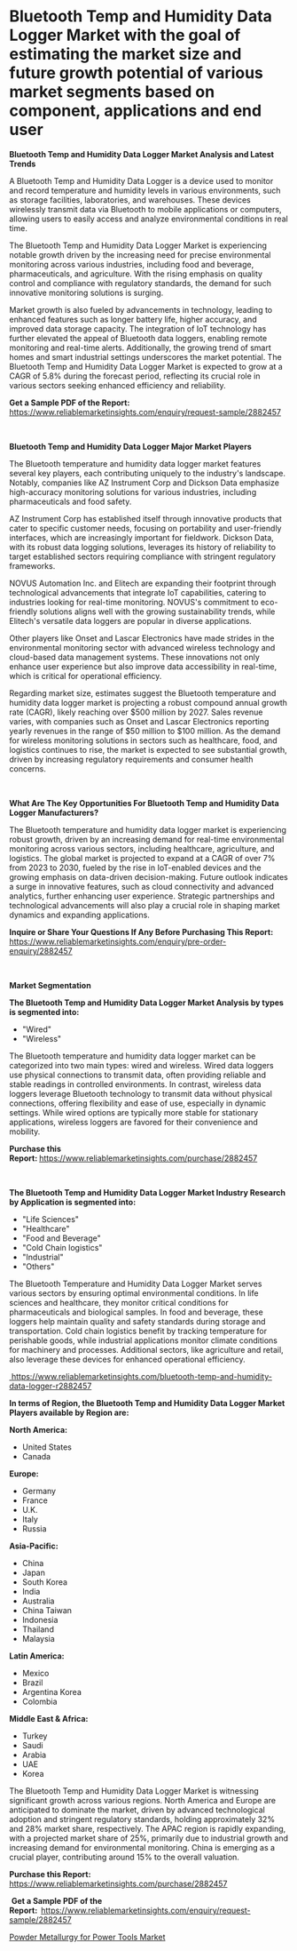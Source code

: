 <p><h1>Bluetooth Temp and Humidity Data Logger Market with the goal of estimating the market size and future growth potential of various market segments based on component, applications and end user</h1></p><p><strong>Bluetooth Temp and Humidity Data Logger Market Analysis and Latest Trends</strong></p>
<p><p>A Bluetooth Temp and Humidity Data Logger is a device used to monitor and record temperature and humidity levels in various environments, such as storage facilities, laboratories, and warehouses. These devices wirelessly transmit data via Bluetooth to mobile applications or computers, allowing users to easily access and analyze environmental conditions in real time. </p><p>The Bluetooth Temp and Humidity Data Logger Market is experiencing notable growth driven by the increasing need for precise environmental monitoring across various industries, including food and beverage, pharmaceuticals, and agriculture. With the rising emphasis on quality control and compliance with regulatory standards, the demand for such innovative monitoring solutions is surging.</p><p>Market growth is also fueled by advancements in technology, leading to enhanced features such as longer battery life, higher accuracy, and improved data storage capacity. The integration of IoT technology has further elevated the appeal of Bluetooth data loggers, enabling remote monitoring and real-time alerts. Additionally, the growing trend of smart homes and smart industrial settings underscores the market potential. The Bluetooth Temp and Humidity Data Logger Market is expected to grow at a CAGR of 5.8% during the forecast period, reflecting its crucial role in various sectors seeking enhanced efficiency and reliability.</p></p>
<p><strong>Get a Sample PDF of the Report:&nbsp;</strong> <a href="https://www.reliablemarketinsights.com/enquiry/request-sample/2882457?utm_campaign=2530&utm_medium=2&utm_source=Github&utm_content=ia&utm_term=13032025&utm_id=bluetooth-temp-and-humidity-data-logger">https://www.reliablemarketinsights.com/enquiry/request-sample/2882457</a></p>
<p>&nbsp;</p>
<p><strong>Bluetooth Temp and Humidity Data Logger Major Market Players</strong></p>
<p><p>The Bluetooth temperature and humidity data logger market features several key players, each contributing uniquely to the industry's landscape. Notably, companies like AZ Instrument Corp and Dickson Data emphasize high-accuracy monitoring solutions for various industries, including pharmaceuticals and food safety. </p><p>AZ Instrument Corp has established itself through innovative products that cater to specific customer needs, focusing on portability and user-friendly interfaces, which are increasingly important for fieldwork. Dickson Data, with its robust data logging solutions, leverages its history of reliability to target established sectors requiring compliance with stringent regulatory frameworks.</p><p>NOVUS Automation Inc. and Elitech are expanding their footprint through technological advancements that integrate IoT capabilities, catering to industries looking for real-time monitoring. NOVUS's commitment to eco-friendly solutions aligns well with the growing sustainability trends, while Elitech's versatile data loggers are popular in diverse applications.</p><p>Other players like Onset and Lascar Electronics have made strides in the environmental monitoring sector with advanced wireless technology and cloud-based data management systems. These innovations not only enhance user experience but also improve data accessibility in real-time, which is critical for operational efficiency.</p><p>Regarding market size, estimates suggest the Bluetooth temperature and humidity data logger market is projecting a robust compound annual growth rate (CAGR), likely reaching over $500 million by 2027. Sales revenue varies, with companies such as Onset and Lascar Electronics reporting yearly revenues in the range of $50 million to $100 million. As the demand for wireless monitoring solutions in sectors such as healthcare, food, and logistics continues to rise, the market is expected to see substantial growth, driven by increasing regulatory requirements and consumer health concerns.</p></p>
<p>&nbsp;</p>
<p><strong>What Are The Key Opportunities For Bluetooth Temp and Humidity Data Logger Manufacturers?</strong></p>
<p><p>The Bluetooth temperature and humidity data logger market is experiencing robust growth, driven by an increasing demand for real-time environmental monitoring across various sectors, including healthcare, agriculture, and logistics. The global market is projected to expand at a CAGR of over 7% from 2023 to 2030, fueled by the rise in IoT-enabled devices and the growing emphasis on data-driven decision-making. Future outlook indicates a surge in innovative features, such as cloud connectivity and advanced analytics, further enhancing user experience. Strategic partnerships and technological advancements will also play a crucial role in shaping market dynamics and expanding applications.</p></p>
<p><strong>Inquire or Share Your Questions If Any Before Purchasing This Report:</strong> <a href="https://www.reliablemarketinsights.com/enquiry/pre-order-enquiry/2882457?utm_campaign=2530&utm_medium=2&utm_source=Github&utm_content=ia&utm_term=13032025&utm_id=bluetooth-temp-and-humidity-data-logger">https://www.reliablemarketinsights.com/enquiry/pre-order-enquiry/2882457</a></p>
<p>&nbsp;</p>
<p><strong>Market Segmentation</strong></p>
<p><strong>The Bluetooth Temp and Humidity Data Logger Market Analysis by types is segmented into:</strong></p>
<p><ul><li>"Wired"</li><li>"Wireless"</li></ul></p>
<p><p>The Bluetooth temperature and humidity data logger market can be categorized into two main types: wired and wireless. Wired data loggers use physical connections to transmit data, often providing reliable and stable readings in controlled environments. In contrast, wireless data loggers leverage Bluetooth technology to transmit data without physical connections, offering flexibility and ease of use, especially in dynamic settings. While wired options are typically more stable for stationary applications, wireless loggers are favored for their convenience and mobility.</p></p>
<p><strong>Purchase this Report:&nbsp;</strong><a href="https://www.reliablemarketinsights.com/purchase/2882457?utm_campaign=2530&utm_medium=2&utm_source=Github&utm_content=ia&utm_term=13032025&utm_id=bluetooth-temp-and-humidity-data-logger">https://www.reliablemarketinsights.com/purchase/2882457</a></p>
<p>&nbsp;</p>
<p><strong>The Bluetooth Temp and Humidity Data Logger Market Industry Research by Application is segmented into:</strong></p>
<p><ul><li>"Life Sciences"</li><li>"Healthcare"</li><li>"Food and Beverage"</li><li>"Cold Chain logistics"</li><li>"Industrial"</li><li>"Others"</li></ul></p>
<p><p>The Bluetooth Temperature and Humidity Data Logger Market serves various sectors by ensuring optimal environmental conditions. In life sciences and healthcare, they monitor critical conditions for pharmaceuticals and biological samples. In food and beverage, these loggers help maintain quality and safety standards during storage and transportation. Cold chain logistics benefit by tracking temperature for perishable goods, while industrial applications monitor climate conditions for machinery and processes. Additional sectors, like agriculture and retail, also leverage these devices for enhanced operational efficiency.</p></p>
<p><a href="https://www.reliablemarketinsights.com/bluetooth-temp-and-humidity-data-logger-r2882457?utm_campaign=2530&utm_medium=2&utm_source=Github&utm_content=ia&utm_term=13032025&utm_id=bluetooth-temp-and-humidity-data-logger">&nbsp;https://www.reliablemarketinsights.com/bluetooth-temp-and-humidity-data-logger-r2882457</a></p>
<p><strong>In terms of Region, the Bluetooth Temp and Humidity Data Logger Market Players available by Region are:</strong></p>
<p>
    <p> <strong> North America: </strong>
        <ul>
            <li>United States</li>
            <li>Canada</li>
        </ul>
        </p> 
    <p> <strong> Europe: </strong>
        <ul>
            <li>Germany</li>
            <li>France</li>
            <li>U.K.</li>
            <li>Italy</li>
            <li>Russia</li>
        </ul>
        </p> 
    <p> <strong> Asia-Pacific: </strong>
        <ul>
            <li>China</li>
            <li>Japan</li>
            <li>South Korea</li>
            <li>India</li>
            <li>Australia</li>
            <li>China Taiwan</li>
            <li>Indonesia</li>
            <li>Thailand</li>
            <li>Malaysia</li>
        </ul>
        </p> 
    <p> <strong> Latin America: </strong>
        <ul>
            <li>Mexico</li>
            <li>Brazil</li>
            <li>Argentina Korea</li>
            <li>Colombia</li>
        </ul>
        </p> 
    <p> <strong> Middle East & Africa: </strong>
        <ul>
            <li>Turkey</li>
            <li>Saudi</li>
            <li>Arabia</li>
            <li>UAE</li>
            <li>Korea</li>
        </ul>
    </p>
    </p>
<p><p>The Bluetooth Temp and Humidity Data Logger Market is witnessing significant growth across various regions. North America and Europe are anticipated to dominate the market, driven by advanced technological adoption and stringent regulatory standards, holding approximately 32% and 28% market share, respectively. The APAC region is rapidly expanding, with a projected market share of 25%, primarily due to industrial growth and increasing demand for environmental monitoring. China is emerging as a crucial player, contributing around 15% to the overall valuation.</p></p>
<p><strong>Purchase this Report: </strong><a href="https://www.reliablemarketinsights.com/purchase/2882457?utm_campaign=2530&utm_medium=2&utm_source=Github&utm_content=ia&utm_term=13032025&utm_id=bluetooth-temp-and-humidity-data-logger">https://www.reliablemarketinsights.com/purchase/2882457</a></p>
<p>&nbsp;<strong>Get a Sample PDF of the Report:&nbsp;&nbsp;</strong><a href="https://www.reliablemarketinsights.com/enquiry/request-sample/2882457?utm_campaign=2530&utm_medium=2&utm_source=Github&utm_content=ia&utm_term=13032025&utm_id=bluetooth-temp-and-humidity-data-logger">https://www.reliablemarketinsights.com/enquiry/request-sample/2882457</a></p>
<p><strong></strong></p>
<p><p><a href="https://github.com/ParvinKhatun77/Market-Research-Report-List-1/blob/main/powder-metallurgy-for-power-tools-market.md?utm_campaign=2530&utm_medium=2&utm_source=Github&utm_content=ia&utm_term=13032025&utm_id=bluetooth-temp-and-humidity-data-logger">Powder Metallurgy for Power Tools Market</a></p></p>